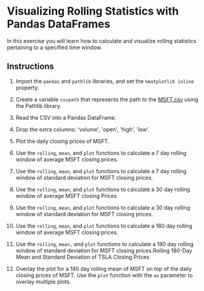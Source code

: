 # Visualizing Rolling Statistics with Pandas DataFrames

In this exercise you will learn how to calculate and visualize rolling statistics pertaining to a specified time window.

## Instructions

1. Import the `pandas` and `pathlib` libraries, and set the `%matplotlib inline` property.

2. Create a variable `csvpath` that represents the path to the [MSFT.csv](Resources/MSFT.csv) using the Pathlib library.

3. Read the CSV into a Pandas DataFrame.

4. Drop the extra columns: 'volume', 'open', 'high', 'low'.

5. Plot the daily closing prices of MSFT.

6. Use the `rolling`, `mean`, and `plot` functions to calculate a 7 day rolling window of average MSFT closing prices.

7. Use the `rolling`, `mean`, and `plot` functions to calculate a 7 day rolling window of standard deviation for MSFT closing prices.

8. Use the `rolling`, `mean`, and `plot` functions to calculate a 30 day rolling window of average MSFT closing Prices

9. Use the `rolling`, `mean`, and `plot` functions to calculate a 30 day rolling window of standard deviation for MSFT closing prices.

10. Use the `rolling`, `mean`, and `plot` functions to calculate a 180 day rolling window of average MSFT closing prices.

11. Use the `rolling`, `mean,` and `plot` functions to calculate a 180 day rolling window of standard deviation for MSFT closing prices.Rolling 180-Day Mean and Standard Deviation of TSLA Closing Prices

12. Overlay the plot for a 180 day rolling mean of MSFT on top of the daily closing prices of MSFT. Use the `plot` function with the `ax` parameter to overlay multiple plots.
